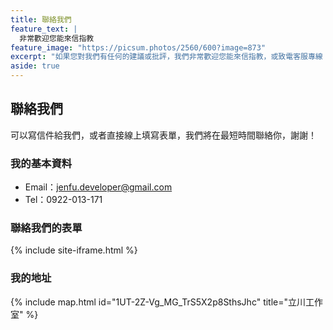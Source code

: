 ```yaml
---
title: 聯絡我們
feature_text: |
  非常歡迎您能來信指教
feature_image: "https://picsum.photos/2560/600?image=873"
excerpt: "如果您對我們有任何的建議或批評，我們非常歡迎您能來信指教，或致電客服專線：0800-010-178，手機另撥：02-2533-7700。我們將用心聆聽，並以最快的速度回應給您，謝謝。"
aside: true
---
```


## 聯絡我們

可以寫信件給我們，或者直接線上填寫表單，我們將在最短時間聯絡你，謝謝！

### 我的基本資料
- Email：jenfu.developer@gmail.com
- Tel：0922-013-171

### 聯絡我們的表單

{% include site-iframe.html %}

### 我的地址

{% include map.html id="1UT-2Z-Vg_MG_TrS5X2p8SthsJhc" title="立川工作室" %}
